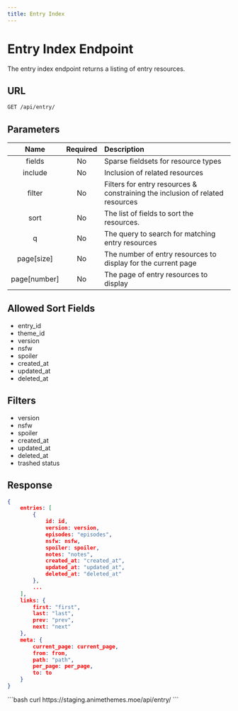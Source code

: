 ```yaml
---
title: Entry Index
---
```


<Block>

# Entry Index Endpoint

The entry index endpoint returns a listing of entry resources.

## URL

```sh
GET /api/entry/
```

## Parameters

| Name         | Required | Description                                                                   |
| :----------: | :------: | :---------------------------------------------------------------------------- |
| fields       | No       | Sparse fieldsets for resource types                                           |
| include      | No       | Inclusion of related resources                                                |
| filter       | No       | Filters for entry resources & constraining the inclusion of related resources |
| sort         | No       | The list of fields to sort the resources.                                     |
| q            | No       | The query to search for matching entry resources                              |
| page[size]   | No       | The number of entry resources to display for the current page                 |
| page[number] | No       | The page of entry resources to display                                        |

## Allowed Sort Fields

* entry_id
* theme_id
* version
* nsfw
* spoiler
* created_at
* updated_at
* deleted_at

## Filters

* version
* nsfw
* spoiler
* created_at
* updated_at
* deleted_at
* trashed status

## Response

```json
{
    entries: [
        {
            id: id,
            version: version,
            episodes: "episodes",
            nsfw: nsfw,
            spoiler: spoiler,
            notes: "notes",
            created_at: "created_at",
            updated_at: "updated_at",
            deleted_at: "deleted_at"
        },
        ...
    ],
    links: {
        first: "first",
        last: "last",
        prev: "prev",
        next: "next"
    },
    meta: {
        current_page: current_page,
        from: from,
        path: "path",
        per_page: per_page,
        to: to
    }
}
```

<Example>

<CURL>
```bash
curl https://staging.animethemes.moe/api/entry/
```
</CURL>

</Example>

</Block>